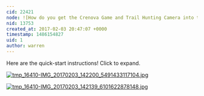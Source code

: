 ```yaml
---
cid: 22421
node: ![How do you get the Crenova Game and Trail Hunting Camera into time-lapse mode? ](../notes/stevie/12-06-2016/how-do-you-get-the-crenova-game-and-trail-hunting-camera-into-time-lapse-mode)
nid: 13753
created_at: 2017-02-03 20:47:07 +0000
timestamp: 1486154827
uid: 1
author: warren
---
```


Here are the quick-start instructions! Click to expand.


[![tmp_16410-IMG_20170203_142200_5491433117104.jpg](https://publiclab.org/system/images/photos/000/019/429/large/tmp_16410-IMG_20170203_142200_5491433117104.jpg)](https://publiclab.org/system/images/photos/000/019/429/original/tmp_16410-IMG_20170203_142200_5491433117104.jpg)


[![tmp_16410-IMG_20170203_142139_6101622878148.jpg](https://publiclab.org/system/images/photos/000/019/430/large/tmp_16410-IMG_20170203_142139_6101622878148.jpg)](https://publiclab.org/system/images/photos/000/019/430/original/tmp_16410-IMG_20170203_142139_6101622878148.jpg)

